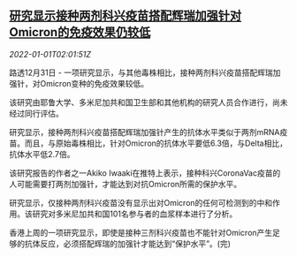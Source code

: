 <!--1641004262000-->
[研究显示接种两剂科兴疫苗搭配辉瑞加强针对Omicron的免疫效果仍较低](https://cn.reuters.com/article/sinovac-omicron-vaccine-boosters-1231-idCNKBS2JB13S)
------

<div><i>2022-01-01T02:01:51Z</i></div><p>路透12月31日 - 一项研究显示，与其他毒株相比，接种两剂科兴疫苗搭配辉瑞加强针，对Omicron变种的免疫效果较低。</p><p>该研究由耶鲁大学、多米尼加共和国卫生部和其他机构的研究人员合作进行，尚未经过同行评估。</p><p>研究显示，接种两剂科兴疫苗搭配辉瑞加强针产生的抗体水平类似于两剂mRNA疫苗。而且，与原始毒株相比，针对Omicron的抗体水平要低6.3倍，与Delta相比，抗体水平低2.7倍。</p><p>该研究报告的作者之一Akiko Iwaaki在推特上表示，接种科兴CoronaVac疫苗的人可能需要打两剂加强针，才能达到对抗Omicron所需的保护水平。</p><p>研究显示，仅接种两剂科兴疫苗没有显示出对Omicron的任何可检测到的中和作用。该研究对多米尼加共和国101名参与者的血浆样本进行了分析。</p><p>香港上周的一项研究显示，即使是接种三剂科兴疫苗也不能针对Omicron产生足够的抗体反应，必须搭配辉瑞的加强针才能达到“保护水平”。(完)</p>

